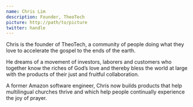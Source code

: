 ```yaml
---
name: Chris Lim
description: Founder, TheoTech
picture: http://path/to/picture 
twitter: handle
---
```

Chris is the founder of TheoTech, a community of people doing what they love to accelerate the gospel to the ends of the earth. 

He dreams of a movement of investors, laborers and customers who together know the riches of God’s love and thereby bless the world at large with the products of their just and fruitful collaboration.

A former Amazon software engineer, Chris now builds products that help multilingual churches thrive and which help people continually experience the joy of prayer.


